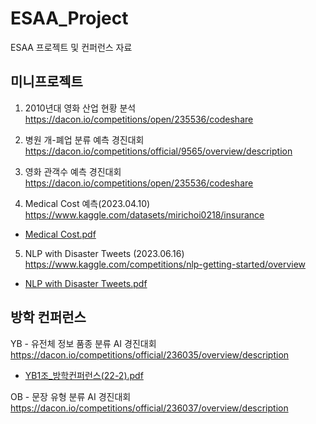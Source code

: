 # ESAA_Project
ESAA 프로젝트 및 컨퍼런스 자료

## 미니프로젝트
1. 2010년대 영화 산업 현황 분석
https://dacon.io/competitions/open/235536/codeshare

2. 병원 개-폐업 분류 예측 경진대회
https://dacon.io/competitions/official/9565/overview/description

3. 영화 관객수 예측 경진대회
https://dacon.io/competitions/open/235536/codeshare

4. Medical Cost 예측(2023.04.10)
https://www.kaggle.com/datasets/mirichoi0218/insurance

  - [Medical Cost.pdf](https://github.com/hyunseo318/ESAA_Project/files/11187990/1_.pdf)

5. NLP with Disaster Tweets (2023.06.16)
https://www.kaggle.com/competitions/nlp-getting-started/overview

  - [NLP with Disaster Tweets.pdf](https://github.com/hyunseo318/ESAA_Project/files/12116849/NLP.with.Disaster.Tweets.pdf)


## 방학 컨퍼런스

YB - 유전체 정보 품종 분류 AI 경진대회
https://dacon.io/competitions/official/236035/overview/description

- [YB1조_방학컨퍼런스(22-2).pdf](https://github.com/hyunseo318/ESAA_Project/files/10571143/YB1._.22-2.pdf)

OB - 문장 유형 분류 AI 경진대회
https://dacon.io/competitions/official/236037/overview/description
